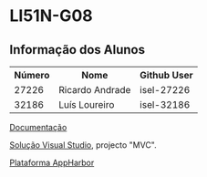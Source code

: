﻿
# LI51N-G08
## Informação dos Alunos

<table>
	<tr>
		<th>Número</th>
		<th>Nome</th>
		<th>Github User</th>
	</tr>
	<tr>
		<td>27226</td>
		<td>Ricardo Andrade</td>
		<td>isel-27226</td>
	</tr>
	<tr>
		<td>32186</td>
		<td>Luís Loureiro</td>
		<td>isel-32186</td>
	</tr>
<table>

<a target="_blank" href="./wiki">Documentação</a>

<a target="_blank" href="./zipball/0.3.1">Solução Visual Studio</a>, projecto "MVC".

<a target="_blank" href="http://iselground.apphb.com">Plataforma AppHarbor</a>

